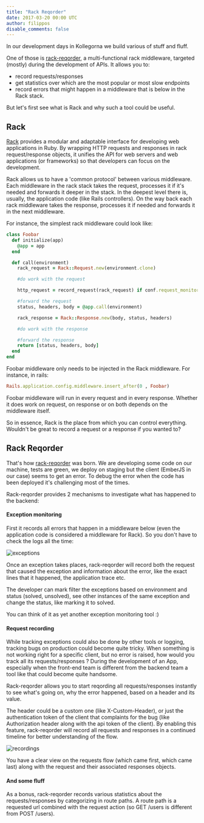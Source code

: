 ```yaml
---
title: "Rack Reqorder"
date: 2017-03-20 00:00 UTC
author: filippos
disable_comments: false
---
```


In our development days in Kollegorna we build various of stuff and fluff.

One of those is [rack-reqorder](https://github.com/kollegorna/rack-reqorder), a multi-functional rack middleware,
targeted (mostly) during the development of APIs. It allows you to:

* record requests/responses
* get statistics over which are the most popular or most slow endpoints
* record errors that might happen in a middleware that is below in the Rack stack.

But let's first see what is Rack and why such a tool could be useful.

## Rack

[Rack](http://rack.github.io/) provides a modular and adaptable interface for developing web applications in Ruby.
By wrapping HTTP requests and responses in rack request/response objects,
it unifies the API for web servers and web applications (or frameworks) so that
developers can focus on the development.

Rack allows us to have a 'common protocol' between various middleware. Each
middleware in the rack stack takes the request, processes it if it's needed and
forwards it deeper in the stack. In the deepest level there is, usually, the application
code (like Rails controllers). On the way back each rack middleware takes the
response, processes it if needed and forwards it in the next middleware.

For instance, the simplest rack middleware could look like:

``` ruby
class Foobar
  def initialize(app)
    @app = app
  end

  def call(environment)
    rack_request = Rack::Request.new(environment.clone)

    #do work with the request

    http_request = record_request(rack_request) if conf.request_monitoring

    #forward the request
    status, headers, body = @app.call(environment)

    rack_response = Rack::Response.new(body, status, headers)

    #do work with the response

    #forward the response
    return [status, headers, body]
  end
end
```

Foobar middleware only needs to be injected in the Rack middleware. For instance,
in rails:

``` ruby
Rails.application.config.middleware.insert_after(0 , Foobar)
```

Foobar middleware will run in every request and in every response. Whether it
does work on request, on response or on both depends on the middleware itself.

So in essence, Rack is the place from which you can control everything. Wouldn't
be great to record a request or a response if you wanted to?

## Rack Reqorder

That's how [rack-reqorder](https://github.com/kollegorna/rack-reqorder) was born.
We are developing some code on our machine, tests
are green, we deploy on staging but the client (EmberJS in our case) seems to
get an error. To debug the error when the code has been deployed it's challenging
most of the times.

Rack-reqorder provides 2 mechanisms to investigate what has happened
to the backend:

#### Exception monitoring
First it records all errors that happen in a middleware below (even the application
code is considered a middleware for Rack). So you don't have to check the logs
all the time:

![exceptions](/posts/rack-reqorder/exceptions.png)

Once an exception takes places, rack-reqorder will record both the request that
caused the exception and information about the error, like the exact lines that
it happened, the application trace etc.

The developer can mark filter the exceptions based on environment and status
(solved, unsolved), see other instances of the same exception and change the status,
like marking it to solved.

You can think of it as yet another exception monitoring tool :)

#### Request recording
While tracking exceptions could also be done by other tools or logging, tracking bugs
on production could become quite tricky.
When something is not working right for a specific client, but no error is raised, how would you track all its requests/responses ?
During the development of an App, especially when the front-end team is different from
the backend team a tool like that could become quite handsome.

Rack-reqorder allows you to start reqording all requests/responses instantly
to see what's going on, why the error happened, based on a header and its value.

The header could be a custom one (like X-Custom-Header), or just the authentication
token of the client that complaints for the bug (like Authorization header along
with the api token of the client). By enabling this feature, rack-reqorder will
record all requests and responses in a continued timeline for better understanding of
the flow.

![recordings](/posts/rack-reqorder/recordings.png)

You have a clear view on the requests flow (which came first, which came last) along with
the request and their associated responses objects.

#### And some fluff
As a bonus, rack-reqorder records various statistics about the requests/responses
by categorizing in route paths. A route path is a requested url combined with
the request action (so GET /users is different from POST /users).
